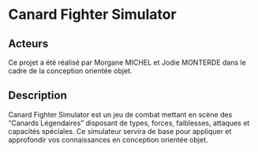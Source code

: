 # Canard Fighter Simulator
## Acteurs 
Ce projet a été réalisé par Morgane MICHEL et Jodie MONTERDE dans le cadre de la conception orientée objet.
## Description  
Canard Fighter Simulator est un jeu de combat mettant en scène des “Canards Légendaires” disposant de types, forces, faiblesses, attaques et capacités spéciales.
Ce simulateur servira de base pour appliquer et approfondir vos connaissances
en conception orientée objet.


